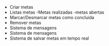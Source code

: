 - Criar metas 
- Listas metas
    -Metas realizadas
    -metas abertas
- Marcar/Desmarcar metas como concluida
- Remover metas
- Sistema de mensagens
- Sistema de mensagens
-  Sistema de salvar metas em tempo real